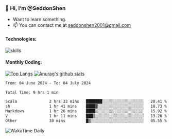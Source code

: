 ### 👋 Hi, I’m @SeddonShen
- Want to learn something.
- 📫 You can contact me at seddonshen2001@gmail.com

#### Technologies:

![skills](https://skillicons.dev/icons?i=scala,js,html,css,bootstrap,jquery,c,cpp,cloudflare,django,docker,flask,git,github,githubactions,linux,latex,mysql,nodejs,ps,php,pr,py,raspberrypi,redis,unreal,v,vscode,vue,bash)

#### Monthly Coding:
[![Top Langs](https://github-readme-stats.vercel.app/api/top-langs?username=seddonshen&show_icons=true&locale=en&layout=compact&hide=html&langs_count=8)](https://github.com/SeddonShen/)
[![Anurag's github stats](https://github-readme-stats.vercel.app/api?username=SeddonShen&count_private=true&show_icons=true)](https://github.com/anuraghazra/github-readme-stats)
<!--START_SECTION:waka-->

```txt
From: 04 June 2024 - To: 04 July 2024

Total Time: 9 hrs 1 min

Scala              2 hrs 33 mins   ███████░░░░░░░░░░░░░░░░░░   28.41 %
sh                 1 hr 41 mins    ████▓░░░░░░░░░░░░░░░░░░░░   18.73 %
Markdown           1 hr 26 mins    ████░░░░░░░░░░░░░░░░░░░░░   15.92 %
V                  1 hr 11 mins    ███▒░░░░░░░░░░░░░░░░░░░░░   13.26 %
Other              30 mins         █▒░░░░░░░░░░░░░░░░░░░░░░░   05.55 %
```

<!--END_SECTION:waka-->

![WakaTime Daily](https://wakatime.com/share/@seddon2001/61a7e342-5f12-4fea-bf92-1fac161e97d6.svg)
<!---
SeddonShen/SeddonShen is a ✨ special ✨ repository because its `README.md` (this file) appears on your GitHub profile.
You can click the Preview link to take a look at your changes.
--->

